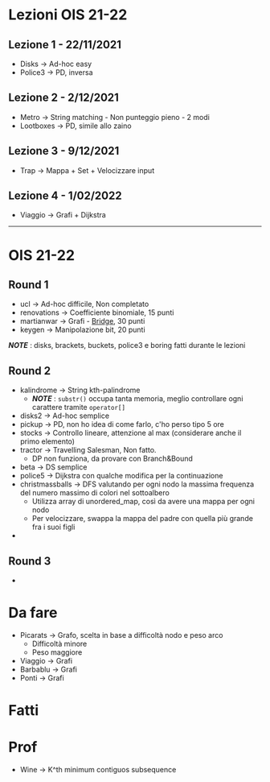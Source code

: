 # Lezioni OIS 21-22
## Lezione 1 - 22/11/2021
* Disks -> Ad-hoc easy
* Police3 -> PD, inversa

## Lezione 2 - 2/12/2021
* Metro -> String matching - Non punteggio pieno - 2 modi
* Lootboxes -> PD, simile allo zaino

## Lezione 3 - 9/12/2021
* Trap -> Mappa + Set + Velocizzare input

## Lezione 4 - 1/02/2022
* Viaggio -> Grafi + Dijkstra

---------------------------------

# OIS 21-22
## Round 1
* ucl -> Ad-hoc difficile, Non completato
* renovations -> Coefficiente binomiale, 15 punti
* martianwar -> Grafi - [Bridge](https://en.wikipedia.org/wiki/Bridge_%28graph_theory%29), 30 punti
* keygen -> Manipolazione bit, 20 punti

_**NOTE**_ : disks, brackets, buckets, police3 e boring fatti durante le lezioni

## Round 2
* kalindrome -> String kth-palindrome
  * _**NOTE**_ : `substr()` occupa tanta memoria, meglio controllare ogni carattere tramite `operator[]`
* disks2 -> Ad-hoc semplice
* pickup -> PD, non ho idea di come farlo, c'ho perso tipo 5 ore
* stocks -> Controllo lineare, attenzione al max (considerare anche il primo elemento)
* tractor -> Travelling Salesman, Non fatto.
  * DP non funziona, da provare con Branch&Bound
* beta -> DS semplice
* police5 -> Dijkstra con qualche modifica per la continuazione
* christmassballs -> DFS valutando per ogni nodo la massima frequenza del numero massimo di colori nel sottoalbero
  * Utilizza array di unordered_map, così da avere una mappa per ogni nodo
  * Per velocizzare, swappa la mappa del padre con quella più grande fra i suoi figli
* 
## Round 3
* 

# Da fare

* Picarats -> Grafo, scelta in base a difficoltà nodo e peso arco
  * Difficoltà minore
  * Peso maggiore
* Viaggio -> Grafi
* Barbablu -> Grafi
* Ponti -> Grafi

# Fatti

# Prof
* Wine -> K^th minimum contiguos subsequence